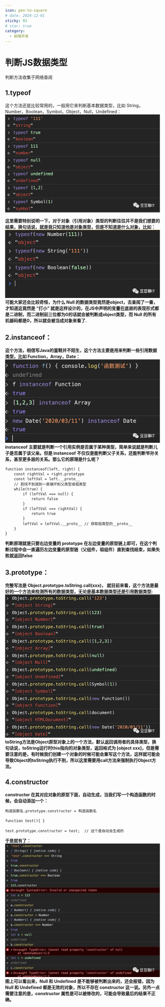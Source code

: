 ```yaml
---
icon: pen-to-square
# date: 2024-12-01
sticky: 91
# star: true
category:
  - 前端开发
---
```


<!-- more -->
# 判断JS数据类型
 判断方法收集于网络查阅

## 1.typeof 
这个方法还是比较常用的，一般用它来判断基本数据类型，比如 String，Number，Boolean，Symbol，Object，Null，Undefined：
![alt text](../image/2.png)

**这里需要特别说明一下，对于对象（引用对象）类型的判断往往并不是我们想要的结果，换句话说，就是我只知道他是对象类型，但是不知道是什么对象，比如：**
![alt text](../image/3.png)
**可能大家还会比较奇怪，为什么 Null 的数据类型竟然是object，去查阅了一番，才知道这竟然是 “打小” 就是这样设计的，在JS中声明的变量在底层的表现形式都是二进制，而二进制前三位都为0的话就会被判断成object类型，而 Null 的所有机器码都是0，所以就会被当成对象来看了.**

## 2.instanceof：

**这个方法，相信写Java的童鞋并不陌生，这个方法主要是用来判断一些引用数据类型，比如 Function，Array，Date：**
![alt text](../image/4.png)
**instanceof 主要就是判断一个引用实例是否属于某种类型，简单来说就是判断儿子是否属于该父亲。但是 instanceof 不仅仅是能判断父子关系，还能判断爷孙关系，甚至更多层的关系。那么它的原理是什么呢？**
```
function instanceof(left, right) {
    const rightVal = right.prototype
    const leftVal = left.__proto__
    // 若找不到就到一直循环到父类型或祖类型
    while(true) {
        if (leftVal === null) {
            return false
        }
        if (leftVal === rightVal) {
            return true
        }
        leftVal = leftVal.__proto__ // 获取祖类型的__proto__
    }
}
```
**判断原理就是只要右边变量的 prototype 在左边变量的原型链上即可，在这个判断过程中会一直遍历左边变量的原型链（父组件，祖组件）直到查找结束，如果失败就返回false**

## 3.prototype：

**完整写法是 Object.prototype.toString.call(xxx)， 就目前来看，这个方法是最好的一个方法来检测所有的数据类型，无论是基本数据类型还是引用数据类型:**
![alt text](../image/5.png)
**toString方法是Object原型对象上的一个方法，默认返回调用者的具体类型，换句话说，toString运行时this指向的对象类型，返回格式为 [object xxx]，但是需要注意的是，有时候我们创建一个对象的时候可能会重写这个方法，这样就可能会导致Object的toString执行不到，所以这里需要用call方法来强制执行Object方法。**

## 4.constructor 
**constructor 在其对应对象的原型下面，自动生成，当我们写一个构造函数的时候，会自动添加一个：**
```
构造函数名.prototype.constructor = 构造函数名

function test(){ }

test.prototype.constructor = test;  // 这个是自动会生成的
```
**于是就有了：**
![alt text](../image/6.png)
**图上可以看出来，Null 和 Undefined 是不能够被判断出来的，还会报错，因为 Null 和 Undefined 都是无效的对象，所以不存在 constructor 这一说。另外一点需要注意的是，constructor 属性是可以被修改的，可能会导致最后的结果不正确。**


